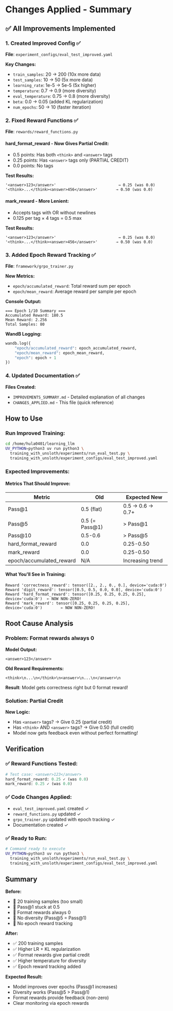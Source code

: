 # Changes Applied - Summary

## ✅ All Improvements Implemented

### 1. **Created Improved Config** ✅
**File**: `experiment_configs/eval_test_improved.yaml`

**Key Changes:**
- `train_samples`: 20 → 200 (10x more data)
- `test_samples`: 10 → 50 (5x more data)
- `learning_rate`: 1e-5 → 5e-5 (5x higher)
- `temperature`: 0.7 → 0.9 (more diversity)
- `eval_temperature`: 0.75 → 0.8 (more diversity)
- `beta`: 0.0 → 0.05 (added KL regularization)
- `num_epochs`: 50 → 10 (faster iteration)

### 2. **Fixed Reward Functions** ✅
**File**: `rewards/reward_functions.py`

#### **hard_format_reward** - Now Gives Partial Credit:
- 0.5 points: Has both `<think>` and `<answer>` tags
- 0.25 points: Has `<answer>` tags only (PARTIAL CREDIT)
- 0.0 points: No tags

**Test Results:**
```
'<answer>123</answer>'                           → 0.25 (was 0.0)
'<think>...</think><answer>456</answer>'        → 0.50 (was 0.0)
```

#### **mark_reward** - More Lenient:
- Accepts tags with OR without newlines
- 0.125 per tag × 4 tags = 0.5 max

**Test Results:**
```
'<answer>123</answer>'                           → 0.25 (was 0.0)
'<think>...</think><answer>456</answer>'        → 0.50 (was 0.0)
```

### 3. **Added Epoch Reward Tracking** ✅
**File**: `framework/grpo_trainer.py`

**New Metrics:**
- `epoch/accumulated_reward`: Total reward sum per epoch
- `epoch/mean_reward`: Average reward per sample per epoch

**Console Output:**
```
=== Epoch 1/10 Summary ===
Accumulated Reward: 180.5
Mean Reward: 2.256
Total Samples: 80
```

**WandB Logging:**
```python
wandb.log({
    "epoch/accumulated_reward": epoch_accumulated_reward,
    "epoch/mean_reward": epoch_mean_reward,
    "epoch": epoch + 1
})
```

### 4. **Updated Documentation** ✅
**Files Created:**
- `IMPROVEMENTS_SUMMARY.md` - Detailed explanation of all changes
- `CHANGES_APPLIED.md` - This file (quick reference)

## How to Use

### Run Improved Training:
```bash
cd /home/hula0401/learning_llm
UV_PYTHON=python3 uv run python3 \
  training_with_unsloth/experiments/run_eval_test.py \
  training_with_unsloth/experiment_configs/eval_test_improved.yaml
```

### Expected Improvements:

#### **Metrics That Should Improve:**
| Metric | Old | Expected New |
|--------|-----|--------------|
| Pass@1 | 0.5 (flat) | 0.5 → 0.6 → 0.7+ |
| Pass@5 | 0.5 (= Pass@1) | > Pass@1 |
| Pass@10 | 0.5-0.6 | > Pass@5 |
| hard_format_reward | 0.0 | 0.25-0.50 |
| mark_reward | 0.0 | 0.25-0.50 |
| epoch/accumulated_reward | N/A | Increasing trend |

#### **What You'll See in Training:**
```
Reward 'correctness_reward': tensor([2., 2., 0., 0.], device='cuda:0')
Reward 'digit_reward': tensor([0.5, 0.5, 0.0, 0.0], device='cuda:0')
Reward 'hard_format_reward': tensor([0.25, 0.25, 0.25, 0.25], device='cuda:0')  ← NOW NON-ZERO!
Reward 'mark_reward': tensor([0.25, 0.25, 0.25, 0.25], device='cuda:0')        ← NOW NON-ZERO!
```

## Root Cause Analysis

### **Problem**: Format rewards always 0

**Model Output:**
```
<answer>123</answer>
```

**Old Reward Requirements:**
```
<think>\n...\n</think>\n<answer>\n...\n</answer>\n
```

**Result**: Model gets correctness right but 0 format reward!

### **Solution**: Partial Credit

**New Logic:**
- Has `<answer>` tags? → Give 0.25 (partial credit)
- Has `<think>` AND `<answer>` tags? → Give 0.50 (full credit)
- Model now gets feedback even without perfect formatting!

## Verification

### ✅ Reward Functions Tested:
```python
# Test case: <answer>123</answer>
hard_format_reward: 0.25 ✓ (was 0.0)
mark_reward: 0.25 ✓ (was 0.0)
```

### ✅ Code Changes Applied:
- `eval_test_improved.yaml` created ✓
- `reward_functions.py` updated ✓
- `grpo_trainer.py` updated with epoch tracking ✓
- Documentation created ✓

### ✅ Ready to Run:
```bash
# Command ready to execute
UV_PYTHON=python3 uv run python3 \
  training_with_unsloth/experiments/run_eval_test.py \
  training_with_unsloth/experiment_configs/eval_test_improved.yaml
```

## Summary

**Before:**
- 🔴 20 training samples (too small)
- 🔴 Pass@1 stuck at 0.5
- 🔴 Format rewards always 0
- 🔴 No diversity (Pass@5 = Pass@1)
- 🔴 No epoch reward tracking

**After:**
- ✅ 200 training samples
- ✅ Higher LR + KL regularization
- ✅ Format rewards give partial credit
- ✅ Higher temperature for diversity
- ✅ Epoch reward tracking added

**Expected Result:**
- Model improves over epochs (Pass@1 increases)
- Diversity works (Pass@5 > Pass@1)
- Format rewards provide feedback (non-zero)
- Clear monitoring via epoch rewards

